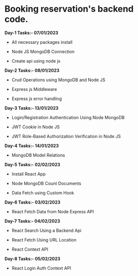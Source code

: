 # Booking reservation's backend code.
**Day-1 Tasks:- 07/01/2023**

- All necessary packages install
* Node JS MongoDB Connection
+ Create api using node js

**Day-2 Tasks:- 08/01/2023**

- Crud Operations using MongoDB and Node JS
* Express js Middleware
+ Express js error handling

**Day-3 Tasks:- 13/01/2023**

- Login/Registration Authentication Using Node MongoDB
* JWT Cookie in Node JS
+ JWT Role-Based Authorization Verification in Node JS

**Day-4 Tasks:- 14/01/2023**

- MongoDB Model Relations

**Day-5 Tasks:- 02/02/2023**

- Install React App
* Node MongoDB Count Documents
- Data Fetch using Custom Hook

**Day-6 Tasks:- 03/02/2023**

- React Fetch Data from Node Express API

**Day-7 Tasks:- 04/02/2023**

- React Search Using a Backend Api
* React Fetch Using URL Location
- React Context API

**Day-8 Tasks:- 05/02/2023**

- React Login Auth Context API